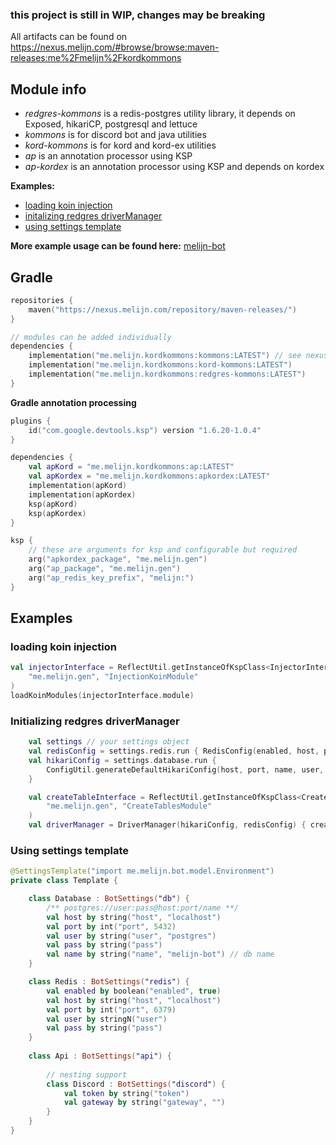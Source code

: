 ### **this project is still in WIP, changes may be breaking**

All artifacts can be found on https://nexus.melijn.com/#browse/browse:maven-releases:me%2Fmelijn%2Fkordkommons

## Module info
- _redgres-kommons_ is a redis-postgres utility library, it depends on Exposed, hikariCP, postgresql and lettuce
- _kommons_ is for discord bot and java utilities
- _kord-kommons_ is for kord and kord-ex utilities
- _ap_ is an annotation processor using KSP
- _ap-kordex_ is an annotation processor using KSP and depends on kordex
 

**Examples:** 
 - [loading koin injection](README.md#loading-koin-injection)
 - [initalizing redgres driverManager](README.md#initializing-redgres-drivermanager)
 - [using settings template](README.md#using-settings-template)

**More example usage can be found here:** [melijn-bot](https://github.com/Melijn/melijn-bot/)

## Gradle
```kt
repositories {
    maven("https://nexus.melijn.com/repository/maven-releases/")
}

// modules can be added individually
dependencies {
    implementation("me.melijn.kordkommons:kommons:LATEST") // see nexus above for version
    implementation("me.melijn.kordkommons:kord-kommons:LATEST")
    implementation("me.melijn.kordkommons:redgres-kommons:LATEST")
}
```
**Gradle annotation processing**
```kt
plugins {
    id("com.google.devtools.ksp") version "1.6.20-1.0.4"
}

dependencies {
    val apKord = "me.melijn.kordkommons:ap:LATEST"
    val apKordex = "me.melijn.kordkommons:apkordex:LATEST"
    implementation(apKord)
    implementation(apKordex)
    ksp(apKord)
    ksp(apKordex)
}

ksp {
    // these are arguments for ksp and configurable but required
    arg("apkordex_package", "me.melijn.gen")
    arg("ap_package", "me.melijn.gen")
    arg("ap_redis_key_prefix", "melijn:")
}
```

## Examples
### loading koin injection
```kt
val injectorInterface = ReflectUtil.getInstanceOfKspClass<InjectorInterface>(
    "me.melijn.gen", "InjectionKoinModule"
)
loadKoinModules(injectorInterface.module)
```

### Initializing redgres driverManager
```kt
    val settings // your settings object
    val redisConfig = settings.redis.run { RedisConfig(enabled, host, port, user, pass) }
    val hikariConfig = settings.database.run {
        ConfigUtil.generateDefaultHikariConfig(host, port, name, user, pass)
    }

    val createTableInterface = ReflectUtil.getInstanceOfKspClass<CreateTableInterface>(
        "me.melijn.gen", "CreateTablesModule"
    )
    val driverManager = DriverManager(hikariConfig, redisConfig) { createTableInterface.createTables() }

```

### Using settings template
```kt
@SettingsTemplate("import me.melijn.bot.model.Environment")
private class Template {

    class Database : BotSettings("db") {
        /** postgres://user:pass@host:port/name **/
        val host by string("host", "localhost")
        val port by int("port", 5432)
        val user by string("user", "postgres")
        val pass by string("pass")
        val name by string("name", "melijn-bot") // db name
    }

    class Redis : BotSettings("redis") {
        val enabled by boolean("enabled", true)
        val host by string("host", "localhost")
        val port by int("port", 6379)
        val user by stringN("user")
        val pass by string("pass")
    }
    
    class Api : BotSettings("api") {
        
        // nesting support
        class Discord : BotSettings("discord") {
            val token by string("token")
            val gateway by string("gateway", "")
        }
    }
}
```